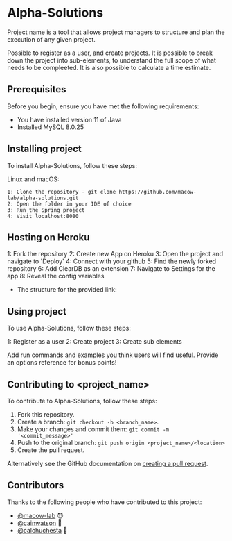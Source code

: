 # Alpha-Solutions

Project name is a tool that allows project managers to structure and plan the execution of any given project.

Possible to register as a user, and create projects. It is possible to break down the project into sub-elements, to understand the full scope of what needs to be compleeted.
It is also possible to calculate a time estimate.
## Prerequisites

Before you begin, ensure you have met the following requirements:
* You have installed version 11 of Java 
* Installed MySQL 8.0.25


## Installing project

To install Alpha-Solutions, follow these steps:

Linux and macOS:
```
1: Clone the repository - git clone https://github.com/macow-lab/alpha-solutions.git
2: Open the folder in your IDE of choice
3: Run the Spring project
4: Visit localhost:8080
```

## Hosting on Heroku
1: Fork the repository
2: Create new App on Heroku
3: Open the project and navigate to 'Deploy'
4: Connect with your github
5: Find the newly forked repository
6: Add ClearDB as an extension
7: Navigate to Settings for the app
8: Reveal the config variables
* The structure for the provided link: 

## Using project

To use Alpha-Solutions, follow these steps:

1: Register as a user
2: Create project
3: Create sub elements

Add run commands and examples you think users will find useful. Provide an options reference for bonus points!

## Contributing to <project_name>
<!--- If your README is long or you have some specific process or steps you want contributors to follow, consider creating a separate CONTRIBUTING.md file--->
To contribute to Alpha-Solutions, follow these steps:

1. Fork this repository.
2. Create a branch: `git checkout -b <branch_name>`.
3. Make your changes and commit them: `git commit -m '<commit_message>'`
4. Push to the original branch: `git push origin <project_name>/<location>`
5. Create the pull request.

Alternatively see the GitHub documentation on [creating a pull request](https://help.github.com/en/github/collaborating-with-issues-and-pull-requests/creating-a-pull-request).

## Contributors

Thanks to the following people who have contributed to this project:

* [@macow-lab](https://github.com/macow-lab) 😈
* [@cainwatson](https://github.com/cainwatson) 🐛
* [@calchuchesta](https://github.com/calchuchesta) 🐛

